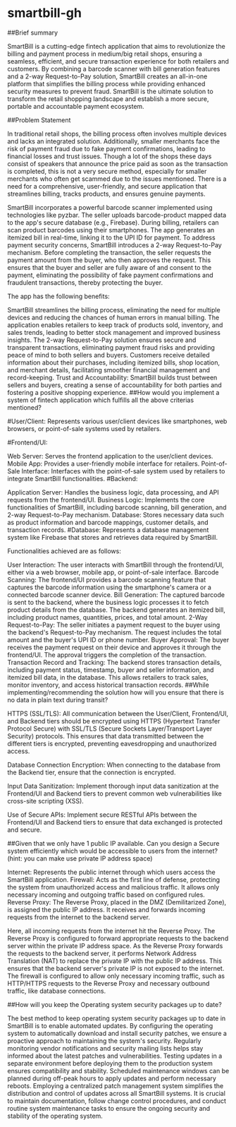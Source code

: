# smartbill-gh

##Brief summary

SmartBill is a cutting-edge fintech application that aims to revolutionize the billing and payment process in medium/big retail shops, ensuring a seamless, efficient, and secure transaction experience for both retailers and customers. By combining a barcode scanner with bill generation features and a 2-way Request-to-Pay solution, SmartBill creates an all-in-one platform that simplifies the billing process while providing enhanced security measures to prevent fraud. SmartBill is the ultimate solution to transform the retail shopping landscape and establish a more secure, portable and accountable payment ecosystem.

##Problem Statement

In traditional retail shops, the billing process often involves multiple devices and lacks an integrated solution. Additionally, smaller merchants face the risk of payment fraud due to fake payment confirmations, leading to financial losses and trust issues. Though a lot of the shops these days consist of speakers that announce the price paid as soon as the transaction is completed, this is not a very secure method, especially for smaller merchants who often get scammed due to the issues mentioned. There is a need for a comprehensive, user-friendly, and secure application that streamlines billing, tracks products, and ensures genuine payments.

SmartBill incorporates a powerful barcode scanner implemented using technologies like pyzbar. The seller uploads barcode-product mapped data to the app's secure database (e.g., Firebase). During billing, retailers can scan product barcodes using their smartphones. The app generates an itemized bill in real-time, linking it to the UPI ID for payment. To address payment security concerns, SmartBill introduces a 2-way Request-to-Pay mechanism. Before completing the transaction, the seller requests the payment amount from the buyer, who then approves the request. This ensures that the buyer and seller are fully aware of and consent to the payment, eliminating the possibility of fake payment confirmations and fraudulent transactions, thereby protecting the buyer.

The app has the following benefits:

SmartBill streamlines the billing process, eliminating the need for multiple devices and reducing the chances of human errors in manual billing.
The application enables retailers to keep track of products sold, inventory, and sales trends, leading to better stock management and improved business insights.
The 2-way Request-to-Pay solution ensures secure and transparent transactions, eliminating payment fraud risks and providing peace of mind to both sellers and buyers.
Customers receive detailed information about their purchases, including itemized bills, shop location, and merchant details, facilitating smoother financial management and record-keeping.
Trust and Accountability: SmartBill builds trust between sellers and buyers, creating a sense of accountability for both parties and fostering a positive shopping experience.
##How would you implement a system of fintech application which fulfills all the above criterias mentioned?

#User/Client: Represents various user/client devices like smartphones, web browsers, or point-of-sale systems used by retailers.

#Frontend/UI:

Web Server: Serves the frontend application to the user/client devices.
Mobile App: Provides a user-friendly mobile interface for retailers.
Point-of-Sale Interface: Interfaces with the point-of-sale system used by retailers to integrate SmartBill functionalities.
#Backend:

Application Server: Handles the business logic, data processing, and API requests from the frontend/UI.
Business Logic: Implements the core functionalities of SmartBill, including barcode scanning, bill generation, and 2-way Request-to-Pay mechanism.
Database: Stores necessary data such as product information and barcode mappings, customer details, and transaction records.
#Database: Represents a database management system like Firebase that stores and retrieves data required by SmartBill.

Functionalities achieved are as follows:

User Interaction: The user interacts with SmartBill through the frontend/UI, either via a web browser, mobile app, or point-of-sale interface.
Barcode Scanning: The frontend/UI provides a barcode scanning feature that captures the barcode information using the smartphone's camera or a connected barcode scanner device.
Bill Generation: The captured barcode is sent to the backend, where the business logic processes it to fetch product details from the database. The backend generates an itemized bill, including product names, quantities, prices, and total amount.
2-Way Request-to-Pay: The seller initiates a payment request to the buyer using the backend's Request-to-Pay mechanism. The request includes the total amount and the buyer's UPI ID or phone number.
Buyer Approval: The buyer receives the payment request on their device and approves it through the frontend/UI. The approval triggers the completion of the transaction.
Transaction Record and Tracking: The backend stores transaction details, including payment status, timestamp, buyer and seller information, and itemized bill data, in the database. This allows retailers to track sales, monitor inventory, and access historical transaction records.
##While implementing/recommending the solution how will you ensure that there is no data in plain text during transit?

HTTPS (SSL/TLS): All communication between the User/Client, Frontend/UI, and Backend tiers should be encrypted using HTTPS (Hypertext Transfer Protocol Secure) with SSL/TLS (Secure Sockets Layer/Transport Layer Security) protocols. This ensures that data transmitted between the different tiers is encrypted, preventing eavesdropping and unauthorized access.

Database Connection Encryption: When connecting to the database from the Backend tier, ensure that the connection is encrypted.

Input Data Sanitization: Implement thorough input data sanitization at the Frontend/UI and Backend tiers to prevent common web vulnerabilities like cross-site scripting (XSS).

Use of Secure APIs: Implement secure RESTful APIs between the Frontend/UI and Backend tiers to ensure that data exchanged is protected and secure.

##Given that we only have 1 public IP available. Can you design a Secure system efficiently which would be accessible to users from the internet? (hint: you can make use private IP address space)

Internet: Represents the public internet through which users access the SmartBill application. Firewall: Acts as the first line of defense, protecting the system from unauthorized access and malicious traffic. It allows only necessary incoming and outgoing traffic based on configured rules. Reverse Proxy: The Reverse Proxy, placed in the DMZ (Demilitarized Zone), is assigned the public IP address. It receives and forwards incoming requests from the internet to the backend server.

Here, all incoming requests from the internet hit the Reverse Proxy. The Reverse Proxy is configured to forward appropriate requests to the backend server within the private IP address space. As the Reverse Proxy forwards the requests to the backend server, it performs Network Address Translation (NAT) to replace the private IP with the public IP address. This ensures that the backend server's private IP is not exposed to the internet. The firewall is configured to allow only necessary incoming traffic, such as HTTP/HTTPS requests to the Reverse Proxy and necessary outbound traffic, like database connections.

##How will you keep the Operating system security packages up to date?

The best method to keep operating system security packages up to date in SmartBill is to enable automated updates. By configuring the operating system to automatically download and install security patches, we ensure a proactive approach to maintaining the system's security.
Regularly monitoring vendor notifications and security mailing lists helps stay informed about the latest patches and vulnerabilities.
Testing updates in a separate environment before deploying them to the production system ensures compatibility and stability.
Scheduled maintenance windows can be planned during off-peak hours to apply updates and perform necessary reboots.
Employing a centralized patch management system simplifies the distribution and control of updates across all SmartBill systems.
It is crucial to maintain documentation, follow change control procedures, and conduct routine system maintenance tasks to ensure the ongoing security and stability of the operating system.
